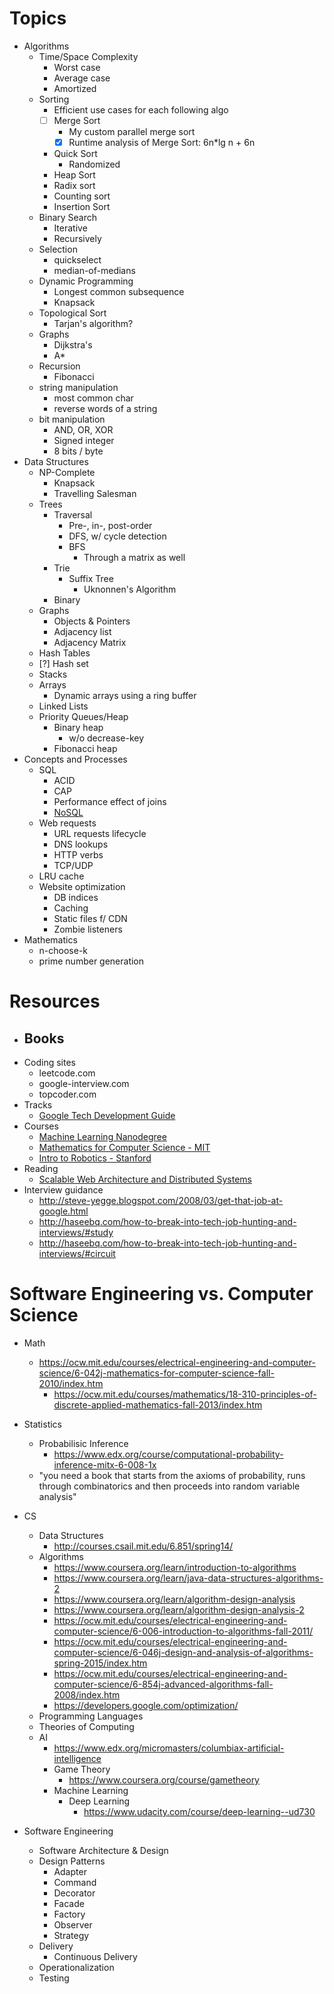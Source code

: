 # Topics
- Algorithms
    - Time/Space Complexity
        - Worst case
        - Average case
        - Amortized
    - Sorting
        * Efficient use cases for each following algo
        - [ ] Merge Sort
            - My custom parallel merge sort
            - [x] Runtime analysis of Merge Sort: 6n*lg n + 6n
        - Quick Sort
            - Randomized
        - Heap Sort
        - Radix sort
        - Counting sort
        - Insertion Sort
    - Binary Search
        - Iterative
        - Recursively
    - Selection
        - quickselect
        - median-of-medians
    - Dynamic Programming
        - Longest common subsequence
        - Knapsack
    - Topological Sort
        - Tarjan's algorithm?
    - Graphs
        - Dijkstra's
        - A*
    - Recursion
        - Fibonacci
    - string manipulation
        - most common char
        - reverse words of a string
    - bit manipulation
        - AND, OR, XOR
        - Signed integer
        - 8 bits / byte
- Data Structures
    - NP-Complete
        - Knapsack
        - Travelling Salesman
    - Trees
        - Traversal
            - Pre-, in-, post-order
            - DFS, w/ cycle detection
            - BFS
                - Through a matrix as well
        - Trie
            - Suffix Tree
                - Uknonnen's Algorithm
        - Binary
    - Graphs
        - Objects & Pointers
        - Adjacency list
        - Adjacency Matrix
    - Hash Tables
    - [?] Hash set
    - Stacks
    - Arrays
        - Dynamic arrays using a ring buffer
    - Linked Lists
    - Priority Queues/Heap
        - Binary heap
            - w/o decrease-key
        - Fibonacci heap
- Concepts and Processes
    - SQL
        - ACID
        - CAP
        - Performance effect of joins
        - [NoSQL](https://www.youtube.com/watch?v=qI_g07C_Q5I)
    - Web requests
        - URL requests lifecycle
        - DNS lookups
        - HTTP verbs
        - TCP/UDP
    - LRU cache
    - Website optimization
        - DB indices
        - Caching
        - Static files f/ CDN
        - Zombie listeners
- Mathematics
    - n-choose-k
    - prime number generation

# Resources
- Books
    -
- Coding sites
    - leetcode.com
    - google-interview.com
    - topcoder.com
- Tracks
    - [Google Tech Development
      Guide](https://www.google.com/about/careers/students/guide-to-technical-development.html)
- Courses
    - [Machine Learning
      Nanodegree](https://www.udacity.com/course/machine-learning-engineer-nanodegree--nd009)
    - [Mathematics for Computer
      Science - MIT](https://ocw.mit.edu/courses/electrical-engineering-and-computer-science/6-042j-mathematics-for-computer-science-fall-2010/index.htm)
    - [Intro to Robotics - Stanford](https://see.stanford.edu/Course/CS223A)
- Reading
    - [Scalable Web Architecture and Distributed Systems](http://www.aosabook.org/en/distsys.html)
- Interview guidance
    - http://steve-yegge.blogspot.com/2008/03/get-that-job-at-google.html
    - http://haseebq.com/how-to-break-into-tech-job-hunting-and-interviews/#study
    - http://haseebq.com/how-to-break-into-tech-job-hunting-and-interviews/#circuit

# Software Engineering vs. Computer Science
- Math
    - https://ocw.mit.edu/courses/electrical-engineering-and-computer-science/6-042j-mathematics-for-computer-science-fall-2010/index.htm
      - https://ocw.mit.edu/courses/mathematics/18-310-principles-of-discrete-applied-mathematics-fall-2013/index.htm
- Statistics
    - Probabilisic Inference
        - https://www.edx.org/course/computational-probability-inference-mitx-6-008-1x
    - "you need a book that starts from the axioms of probability, runs through
       combinatorics and then proceeds into random variable analysis"

- CS
    - Data Structures
        - http://courses.csail.mit.edu/6.851/spring14/
    - Algorithms
        - https://www.coursera.org/learn/introduction-to-algorithms
        - https://www.coursera.org/learn/java-data-structures-algorithms-2
        - https://www.coursera.org/learn/algorithm-design-analysis
        - https://www.coursera.org/learn/algorithm-design-analysis-2
        - https://ocw.mit.edu/courses/electrical-engineering-and-computer-science/6-006-introduction-to-algorithms-fall-2011/
        - https://ocw.mit.edu/courses/electrical-engineering-and-computer-science/6-046j-design-and-analysis-of-algorithms-spring-2015/index.htm
        - https://ocw.mit.edu/courses/electrical-engineering-and-computer-science/6-854j-advanced-algorithms-fall-2008/index.htm
        - https://developers.google.com/optimization/
    - Programming Languages
    - Theories of Computing
    - AI
        - https://www.edx.org/micromasters/columbiax-artificial-intelligence
        - Game Theory
            - https://www.coursera.org/course/gametheory
        - Machine Learning
            - Deep Learning
                - https://www.udacity.com/course/deep-learning--ud730
- Software Engineering
    - Software Architecture & Design
    - Design Patterns
        - Adapter
        - Command
        - Decorator
        - Facade
        - Factory
        - Observer
        - Strategy
    - Delivery
        - Continuous Delivery
    - Operationalization
    - Testing

